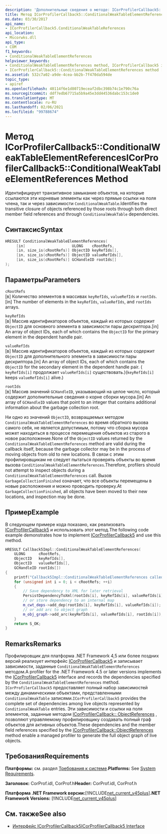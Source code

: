 ```yaml
---
description: 'Дополнительные сведения о методе: ICorProfilerCallback5:: ConditionalWeakTableElementReferences'
title: Метод ICorProfilerCallback5::ConditionalWeakTableElementReferences
ms.date: 03/30/2017
api_name:
- ICorProfilerCallback5.ConditionalWeakTableReferences
api_location:
- Mscorwks.dll
api_type:
- COM
f1_keywords:
- ConditionalWeakTableElementReferences
helpviewer_keywords:
- ConditionalWeakTableElementReferences method, ICorProfilerCallback5 interface [.NET Framework profiling]
- ICorProfilerCallback5::ConditionalWeakTableElementReferences method [.NET Framework profiling]
ms.assetid: 532c7a02-a9de-4cea-bb2b-7f470da594de
topic_type:
- apiref
ms.openlocfilehash: 40114f6e1d80719eceaf2dbc398b74c1e790c76a
ms.sourcegitcommit: ddf7edb67715a5b9a45e3dd44536dabc153c1de0
ms.translationtype: MT
ms.contentlocale: ru-RU
ms.lasthandoff: 02/06/2021
ms.locfileid: "99788674"
---
```

# <a name="icorprofilercallback5conditionalweaktableelementreferences-method"></a><span data-ttu-id="47702-103">Метод ICorProfilerCallback5::ConditionalWeakTableElementReferences</span><span class="sxs-lookup"><span data-stu-id="47702-103">ICorProfilerCallback5::ConditionalWeakTableElementReferences Method</span></span>

<span data-ttu-id="47702-104">Идентифицирует транзитивное замыкание объектов, на которые ссылаются эти корневые элементы как через прямые ссылки на поля члена, так и через зависимости `ConditionalWeakTable`.</span><span class="sxs-lookup"><span data-stu-id="47702-104">Identifies the transitive closure of objects referenced by those roots through both direct member field references and through `ConditionalWeakTable` dependencies.</span></span>

## <a name="syntax"></a><span data-ttu-id="47702-105">Синтаксис</span><span class="sxs-lookup"><span data-stu-id="47702-105">Syntax</span></span>

```cpp
HRESULT ConditionalWeakTableElementReferences(
     [in]                     ULONG    cRootRefs,
     [in, size_is(cRootRefs)] ObjectID keyRefIds[],
     [in, size_is(cRootRefs)] ObjectID valueRefIds[],
     [in, size_is(cRootRefs)] GCHandleID rootIds[]
);
```

## <a name="parameters"></a><span data-ttu-id="47702-106">Параметры</span><span class="sxs-lookup"><span data-stu-id="47702-106">Parameters</span></span>

`cRootRefs`\
<span data-ttu-id="47702-107">[в] Количество элементов в массивах `keyRefIds`, `valueRefIds` и `rootIds`.</span><span class="sxs-lookup"><span data-stu-id="47702-107">[in] The number of elements in the `keyRefIds`, `valueRefIds`, and `rootIds` arrays.</span></span>

`keyRefIds`\
<span data-ttu-id="47702-108">[в] Массив идентификаторов объектов, каждый из которых содержит `ObjectID` для основного элемента в зависимости пары дескриптора.</span><span class="sxs-lookup"><span data-stu-id="47702-108">[in] An array of object IDs, each of which contains the `ObjectID` for the primary element in the dependent handle pair.</span></span>

`valueRefIds`\
<span data-ttu-id="47702-109">[в] Массив идентификаторов объектов, каждый из которых содержит `ObjectID` для дополнительного элемента в зависимости пары дескриптора.</span><span class="sxs-lookup"><span data-stu-id="47702-109">[in] An array of object IDs, each of which contains the `ObjectID` for the secondary element in the dependent handle pair.</span></span> <span data-ttu-id="47702-110">( `keyRefIds[i]` продолжает `valueRefIds[i]` существовать.)</span><span class="sxs-lookup"><span data-stu-id="47702-110">(`keyRefIds[i]` keeps `valueRefIds[i]` alive.)</span></span>

`rootIds`\
<span data-ttu-id="47702-111">[в] Массив значений `GCHandleID`, указывающий на целое число, который содержит дополнительные сведения о корне сборки мусора.</span><span class="sxs-lookup"><span data-stu-id="47702-111">[in] An array of `GCHandleID` values that point to an integer that contains additional information about the garbage collection root.</span></span>

<span data-ttu-id="47702-112">Ни одно из значений `ObjectID`, возвращаемых методом `ConditionalWeakTableElementReferences` во время обратного вызова самого себя, не является допустимым, потому что сборка мусора может находиться в процессе перемещения объектов из старого в новое расположение.</span><span class="sxs-lookup"><span data-stu-id="47702-112">None of the `ObjectID` values returned by the `ConditionalWeakTableElementReferences` method are valid during the callback itself, because the garbage collector may be in the process of moving objects from old to new locations.</span></span> <span data-ttu-id="47702-113">В связи с этим профилировщикам не следует пытаться проверять объекты во время вызова `ConditionalWeakTableElementReferences`.</span><span class="sxs-lookup"><span data-stu-id="47702-113">Therefore, profilers should not attempt to inspect objects during a `ConditionalWeakTableElementReferences` call.</span></span> <span data-ttu-id="47702-114">Вызов `GarbageCollectionFinished` означает, что все объекты перемещены в новые расположения и можно проводить проверку.</span><span class="sxs-lookup"><span data-stu-id="47702-114">At `GarbageCollectionFinished`, all objects have been moved to their new locations, and inspection may be done.</span></span>

## <a name="example"></a><span data-ttu-id="47702-115">Пример</span><span class="sxs-lookup"><span data-stu-id="47702-115">Example</span></span>

<span data-ttu-id="47702-116">В следующем примере кода показано, как реализовать [ICorProfilerCallback5](icorprofilercallback5-interface.md) и использовать этот метод.</span><span class="sxs-lookup"><span data-stu-id="47702-116">The following code example demonstrates how to implement [ICorProfilerCallback5](icorprofilercallback5-interface.md) and use this method.</span></span>

```cpp
HRESULT Callback5Impl::ConditionalWeakTableElementReferences(
    ULONG      cRootRefs,
    ObjectID   keyRefIds[],
    ObjectID   valueRefIds[],
    GCHandleID rootIds[])
{
    printf("Callback5Impl::ConditionalWeakTableElementReferences called\n");
    for (unsigned int i = 0; i < cRootRefs; ++i)
    {
        // Save dependency to XML for later retrieval
        PersistDependencyToXml(rootIds[i], keyRefIds[i], valueRefIds[i]);
        // or store dependency to an internal map
        m_cwt_deps->add_dep(rootIds[i], keyRefIds[i], valueRefIds[i]);
        // or add arc to object graph
        m_obj_graph->add_arc(keyRefIds[i], valueRefIds[i], rootIds[i]);
    }
    return S_OK;
}
```

## <a name="remarks"></a><span data-ttu-id="47702-117">Remarks</span><span class="sxs-lookup"><span data-stu-id="47702-117">Remarks</span></span>

<span data-ttu-id="47702-118">Профилировщик для платформа .NET Framework 4,5 или более поздних версий реализует интерфейс [ICorProfilerCallback5](icorprofilercallback5-interface.md) и записывает зависимости, заданные `ConditionalWeakTableElementReferences` методом.</span><span class="sxs-lookup"><span data-stu-id="47702-118">A profiler for the .NET Framework 4.5 or later versions implements the [ICorProfilerCallback5](icorprofilercallback5-interface.md) interface and records the dependencies specified by the `ConditionalWeakTableElementReferences` method.</span></span> <span data-ttu-id="47702-119">`ICorProfilerCallback5` предоставляет полный набор зависимостей между динамическими объектами, представленными `ConditionalWeakTable` записями.</span><span class="sxs-lookup"><span data-stu-id="47702-119">`ICorProfilerCallback5` provides the complete set of dependencies among live objects represented by `ConditionalWeakTable` entries.</span></span> <span data-ttu-id="47702-120">Эти зависимости и ссылки на поля элементов, заданные методом [ICorProfilerCallback:: ObjectReferences](icorprofilercallback-objectreferences-method.md) , позволяют управляемому профилировщику создавать полный граф объектов для активных объектов.</span><span class="sxs-lookup"><span data-stu-id="47702-120">These dependencies and the member field references specified by the [ICorProfilerCallback::ObjectReferences](icorprofilercallback-objectreferences-method.md) method enable a managed profiler to generate the full object graph of live objects.</span></span>

## <a name="requirements"></a><span data-ttu-id="47702-121">Требования</span><span class="sxs-lookup"><span data-stu-id="47702-121">Requirements</span></span>

<span data-ttu-id="47702-122">**Платформы:** см. раздел [Требования к системе](../../get-started/system-requirements.md).</span><span class="sxs-lookup"><span data-stu-id="47702-122">**Platforms:** See [System Requirements](../../get-started/system-requirements.md).</span></span>

<span data-ttu-id="47702-123">**Заголовок:** CorProf.idl, CorProf.h</span><span class="sxs-lookup"><span data-stu-id="47702-123">**Header:** CorProf.idl, CorProf.h</span></span>

<span data-ttu-id="47702-124">**Платформа .NET Framework версии:**[!INCLUDE[net_current_v45plus](../../../../includes/net-current-v45plus-md.md)]</span><span class="sxs-lookup"><span data-stu-id="47702-124">**.NET Framework Versions:** [!INCLUDE[net_current_v45plus](../../../../includes/net-current-v45plus-md.md)]</span></span>

## <a name="see-also"></a><span data-ttu-id="47702-125">См. также</span><span class="sxs-lookup"><span data-stu-id="47702-125">See also</span></span>

- [<span data-ttu-id="47702-126">Интерфейс ICorProfilerCallback5</span><span class="sxs-lookup"><span data-stu-id="47702-126">ICorProfilerCallback5 Interface</span></span>](icorprofilercallback5-interface.md)
